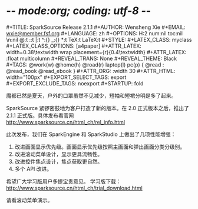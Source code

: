 # -*- mode:org; coding: utf-8 -*-

#+TITLE:     SparkSource Release 2.1.1
#+AUTHOR:    Wensheng Xie
#+EMAIL:     wxie@member.fsf.org
#+LANGUAGE:  zh
#+OPTIONS: H:2 num:nil toc:nil \n:nil @:t ::t |:t ^:{} _:{} *:t TeX:t LaTeX:t
#+STYLE: <link rel="stylesheet" type="text/css" href="org.css" />
#+LATEX_CLASS: myclass
#+LATEX_CLASS_OPTIONS: [a4paper]
#+ATTR_LATEX: width=0.38\textwidth wrap placement={r}{0.4\textwidth}
#+ATTR_LATEX: :float multicolumn
#+REVEAL_TRANS: None
#+REVEAL_THEME: Black
#+TAGS: @work(w) @home(h) @road(r) laptop(l) pc(p) { @read : @read_book @read_ebook }
#+ATTR_ORG: :width 30
#+ATTR_HTML: width="100px"
#+EXPORT_SELECT_TAGS: export
#+EXPORT_EXCLUDE_TAGS: noexport
#+STARTUP: fold

魔都已然是夏天，户外的口罩虽然不见减少，短袖和短裙分明是多了起来。

SparkSource 紧锣密鼓地为客户打造了新的版本。在 2.0 正式版本之后，推出了 2.1.1
正式版。具体发布看官网
http://www.sparksource.cn/html_ch/rel_info.html

此次发布，我们在 SparkEngine 和 SparkStudio 上做出了几项性能增强：

1. 改进画面显示优先级。画面显示优先级按照主画面和弹出画面分类分级别。
2. 改进滚动菜单设计，显示更具流畅性。
3. 改进控件焦点设计，焦点获取更自然。
4. 多个 API 改进。

希望广大学习版用户多提宝贵意见。
学习版下载：
http://www.sparksource.cn/html_ch/trial_download.html

请看滚动菜单演示。
